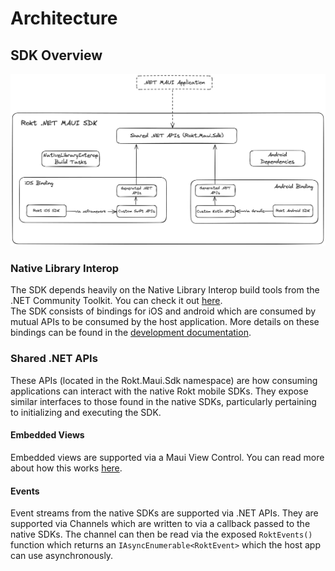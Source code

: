 # Architecture

## SDK Overview

![Rokt MAUI SDK Architecture Diagram](./maui.png)

### Native Library Interop

The SDK depends heavily on the Native Library Interop build tools from the .NET
Community Toolkit. You can check it out [here](https://github.com/CommunityToolkit/Maui.NativeLibraryInterop).  
The SDK consists of bindings for iOS and android which are consumed by mutual APIs to be consumed
by the host application. More details on these bindings can be found in the [development documentation](./development.md).

### Shared .NET APIs

These APIs (located in the Rokt.Maui.Sdk namespace) are how consuming applications can interact with
the native Rokt mobile SDKs. They expose similar interfaces to those found in the native SDKs, particularly
pertaining to initializing and executing the SDK.

#### Embedded Views

Embedded views are supported via a Maui View Control. You can read more about how this works [here](https://learn.microsoft.com/en-us/dotnet/maui/user-interface/handlers/create?view=net-maui-8.0).

#### Events

Event streams from the native SDKs are supported via .NET APIs. They are supported via Channels which are written to via
a callback passed to the native SDKs. The channel can then be read via the exposed `RoktEvents()` function which returns
an `IAsyncEnumerable<RoktEvent>` which the host app can use asynchronously.
